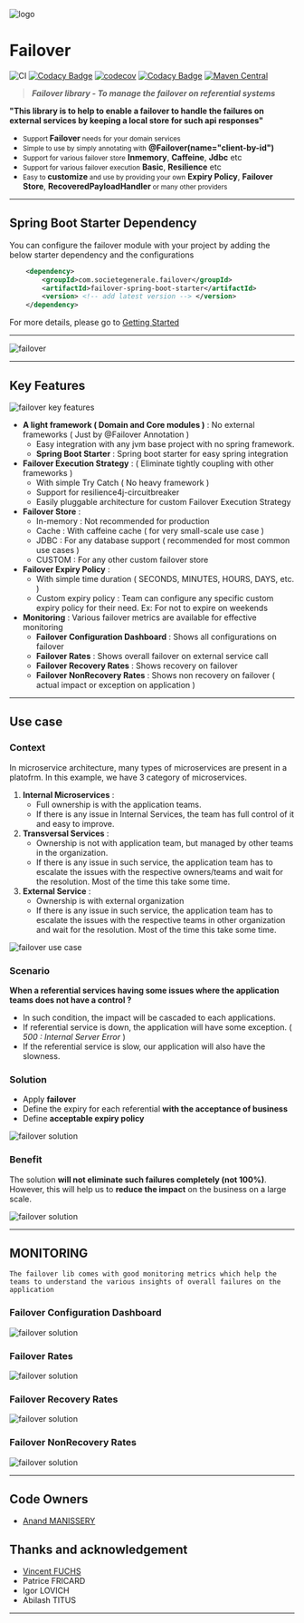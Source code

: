 ![logo](https://raw.githubusercontent.com/societe-generale/failover/main/docs/images/failover-icon.png)

# **Failover**
![CI](https://github.com/societe-generale/failover/actions/workflows/java-maven-ci.yml/badge.svg)
[![Codacy Badge](https://api.codacy.com/project/badge/Grade/166cceffb02241d4a2117856e0369cf4)](https://app.codacy.com/gh/societe-generale/failover?utm_source=github.com&utm_medium=referral&utm_content=societe-generale/failover&utm_campaign=Badge_Grade_Settings)
[![codecov](https://codecov.io/gh/societe-generale/failover/branch/main/graph/badge.svg?token=C8T1GUYOFB)](https://codecov.io/gh/societe-generale/failover)
[![Codacy Badge](https://app.codacy.com/project/badge/Grade/437763c6ed04421a9b3fbc439f24b523)](https://www.codacy.com/gh/societe-generale/failover/dashboard?utm_source=github.com&amp;utm_medium=referral&amp;utm_content=societe-generale/failover&amp;utm_campaign=Badge_Grade)
[![Maven Central](https://maven-badges.herokuapp.com/maven-central/com.societegenerale.failover/failover/badge.svg)](https://maven-badges.herokuapp.com/maven-central/com.societegenerale.failover/failover)
> ***Failover library - To manage the failover on referential systems***

**"This library is to help to enable a failover to handle the failures on external services by keeping a local store for such api responses"**

- <small>Support </small>**Failover**<small> needs for your domain services</small>
- <small>Simple to use by simply annotating with</small> **@Failover(name="client-by-id")**
- <small>Support for various failover store</small> **Inmemory**, **Caffeine**, **Jdbc** etc
- <small>Support for various failover execution</small> **Basic**, **Resilience** etc
- <small>Easy to </small>**customize**<small>  and use by providing your own</small> **Expiry Policy**, **Failover Store**, **RecoveredPayloadHandler**<small> or many other providers</small>

---

## Spring Boot Starter Dependency

You can configure the failover module with your project by adding the below starter dependency and the configurations
 
```pom.xml
    <dependency>
        <groupId>com.societegenerale.failover</groupId>
        <artifactId>failover-spring-boot-starter</artifactId>
        <version> <!-- add latest version --> </version>
    </dependency>
```

For more details, please go to [Getting Started](https://societe-generale.github.io/failover/#/documentation/quick-start)

---

![failover](https://raw.githubusercontent.com/societe-generale/failover/main/docs/images/failover.png)

---

## Key Features  

![failover key features](https://raw.githubusercontent.com/societe-generale/failover/main/docs/images/failover-key-features-list.png)  

- **A light framework ( Domain and Core modules )** : No external frameworks  ( Just by @Failover Annotation )
  - Easy integration with any jvm base project with no spring framework. 
  - **Spring Boot Starter** : Spring boot starter for easy spring integration
- **Failover Execution Strategy** :  ( Eliminate tightly coupling with other frameworks )
  - With simple Try Catch  ( No heavy framework )
  - Support for resilience4j-circuitbreaker 	
  - Easily pluggable architecture for custom Failover Execution Strategy 
- **Failover Store** :  
  - In-memory : Not recommended for production 
  - Cache : With caffeine cache ( for very small-scale use case )
  - JDBC : For any database support ( recommended for most common use cases )
  - CUSTOM : For any other custom failover store
- **Failover Expiry Policy** :
  - With simple time duration ( SECONDS, MINUTES, HOURS, DAYS, etc. )
  - Custom expiry policy : Team can configure any specific custom expiry policy for their need. Ex: For not to expire on weekends
- **Monitoring** : Various failover metrics are available for effective monitoring
  - **Failover Configuration Dashboard** : Shows all configurations on failover
  - **Failover Rates** : Shows overall failover on external service call 
  - **Failover Recovery Rates** : Shows recovery on failover  
  - **Failover NonRecovery Rates** : Shows non recovery on failover ( actual impact or exception on application )
---
 
## Use case 

### Context
In microservice architecture, many types of microservices are present in a platofrm. In this example, we have 3 category of microservices.

1. **Internal Microservices** :  
   - Full ownership is with the application teams. 
   - If there is any issue in Internal Services, the team has full control of it and easy to improve. 
2. **Transversal Services** :
   - Ownership is not with application team, but managed by other teams in the organization. 
   - If there is any issue in such service, the application team has to escalate the issues with the respective owners/teams and wait for the resolution. Most of the time this take some time. 
3. **External Service** : 
   - Ownership is with external organization
   - If there is any issue in such service, the application team has to escalate the issues with the respective teams in other organization and wait for the resolution. Most of the time this take some time. 

![failover use case](https://raw.githubusercontent.com/societe-generale/failover/main/docs/images/failover-challenges.png)

### Scenario 
**When a referential services having some issues where the application teams does not have a control ?**
- In such condition, the impact will be cascaded to each applications. 
- If referential service is down, the application will have some exception. ( *500 : Internal Server Error* )
- If the referential service is slow, our application will also have the slowness. 

### Solution 
- Apply **failover** 
- Define the expiry for each referential **with the acceptance of business**
- Define **acceptable expiry policy**

![failover solution](https://raw.githubusercontent.com/societe-generale/failover/main/docs/images/failover-solution.png)

### Benefit
The solution **will not eliminate such failures completely (not 100%)**. 
However, this will help us to **reduce the impact** on the business on a large scale.

![failover solution](https://raw.githubusercontent.com/societe-generale/failover/main/docs/images/failover-user-experience.png)

---

## MONITORING

    The failover lib comes with good monitoring metrics which help the teams to understand the various insights of overall failures on the application

### Failover Configuration Dashboard
![failover solution](https://raw.githubusercontent.com/societe-generale/failover/main/docs/images/failover-monitoring-dashboard.png)

### Failover Rates
![failover solution](https://raw.githubusercontent.com/societe-generale/failover/main/docs/images/failover-monitoring-failover-rate.png)

### Failover Recovery Rates
![failover solution](https://raw.githubusercontent.com/societe-generale/failover/main/docs/images/failover-monitoring-failover-recovery-rate.png)

### Failover NonRecovery Rates 
![failover solution](https://raw.githubusercontent.com/societe-generale/failover/main/docs/images/failover-monitoring-failover-non-recovery-rate.png)

---

## Code Owners
- [Anand MANISSERY](https://github.com/anandmnair)

## Thanks and acknowledgement 
- [Vincent FUCHS](https://github.com/vincent-fuchs) 
- Patrice FRICARD
- Igor LOVICH
- Abilash TITUS
---
